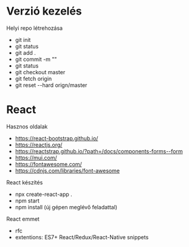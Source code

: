 # Verzió kezelés

Helyi repo létrehozása

- git init
- git status
- git add .
- git commit -m ""
- git status
- git checkout master 
- git fetch origin
- git reset --hard orign/master

# React

Hasznos oldalak
- https://react-bootstrap.github.io/
- https://reactjs.org/
- https://reactstrap.github.io/?path=/docs/components-forms--form
- https://mui.com/
- https://fontawesome.com/
- https://cdnjs.com/libraries/font-awesome

React készítés
- npx create-react-app .
- npm start
- npm install (új gépen meglévő feladattal)

React emmet
- rfc
- extentions: ES7+ React/Redux/React-Native snippets